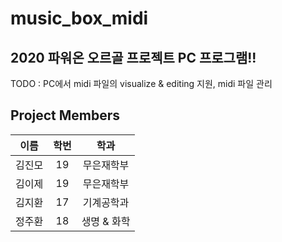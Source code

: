 # music_box_midi
## 2020 파워온 오르골 프로젝트 PC 프로그램!!

TODO : PC에서 midi 파일의 visualize & editing 지원, midi 파일 관리

## Project Members

| 이름 | 학번 | 학과 |
|:---:|:---:|:---:|
| 김진모 | 19 | 무은재학부 |
| 김이제 | 19 | 무은재학부 |
| 김지환 | 17 | 기계공학과 |
| 정주환 | 18 | 생명 & 화학 |
